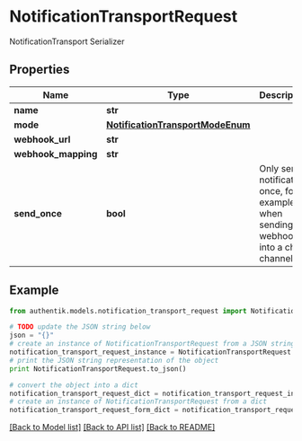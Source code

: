 # NotificationTransportRequest

NotificationTransport Serializer

## Properties
Name | Type | Description | Notes
------------ | ------------- | ------------- | -------------
**name** | **str** |  | 
**mode** | [**NotificationTransportModeEnum**](NotificationTransportModeEnum.md) |  | [optional] 
**webhook_url** | **str** |  | [optional] 
**webhook_mapping** | **str** |  | [optional] 
**send_once** | **bool** | Only send notification once, for example when sending a webhook into a chat channel. | [optional] 

## Example

```python
from authentik.models.notification_transport_request import NotificationTransportRequest

# TODO update the JSON string below
json = "{}"
# create an instance of NotificationTransportRequest from a JSON string
notification_transport_request_instance = NotificationTransportRequest.from_json(json)
# print the JSON string representation of the object
print NotificationTransportRequest.to_json()

# convert the object into a dict
notification_transport_request_dict = notification_transport_request_instance.to_dict()
# create an instance of NotificationTransportRequest from a dict
notification_transport_request_form_dict = notification_transport_request.from_dict(notification_transport_request_dict)
```
[[Back to Model list]](../README.md#documentation-for-models) [[Back to API list]](../README.md#documentation-for-api-endpoints) [[Back to README]](../README.md)


